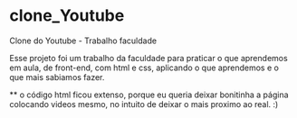 # clone_Youtube
Clone do Youtube - Trabalho faculdade

Esse projeto foi um trabalho da faculdade para praticar o que aprendemos em aula, de front-end, com html e css, aplicando o que aprendemos e o que mais sabiamos fazer. 

** o código html ficou extenso, porque eu queria deixar bonitinha a página colocando videos mesmo, no intuito de deixar o mais proximo ao real. :)

